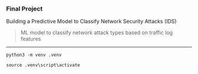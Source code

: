 ### Final Project
Building a Predictive Model to Classify Network Security Attacks (IDS)
> ML model to classify network attack types based on traffic log features

---

```
python3 -m venv .venv
```

```
source .venv\script\activate
```



